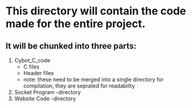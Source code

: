 # This directory will contain the code made for the entire project.

## It will be chunked into three parts:
1. Cybot_C_code
    - C files
    - Header files
    - note: these need to be merged into a single directory for compilation, they are seprated for readability
2. Socket Program
    -directory
3. Website Code
    -directory
